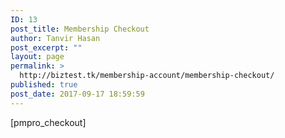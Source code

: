 ```yaml
---
ID: 13
post_title: Membership Checkout
author: Tanvir Hasan
post_excerpt: ""
layout: page
permalink: >
  http://biztest.tk/membership-account/membership-checkout/
published: true
post_date: 2017-09-17 18:59:59
---
```

[pmpro_checkout]
